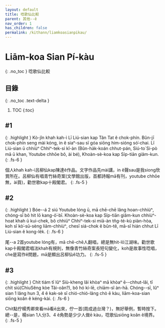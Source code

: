```yaml
---
layout: default
title: 唸歌仙比較
parent: 其他--ê
nav_order: 1
has_children: false
permalink: /kithann/liamkoasianpikau/
---
```


# Liām-koa Sian Pí-kàu
{: .no_toc }
唸歌仙比較

## 目錄
{: .no_toc .text-delta }

1. TOC
{:toc}

## #1

{: .highlight }
Kò-jîn khah kah-ì Lī Liú-sian kap Tân Tat ê chok-phín. Bûn-jī chok-phín seng mài kóng, in ê siaⁿ-sau sī góa siōng him-sióng só͘-chai. Lī Liú-sian ū chhiùⁿ Chhiⁿ-tek-si kî-àn (Bûn-ha̍k-koán chhut-pán, Siú-to͘ Si-pò mā ū khan, Youtube chhōe bô, ài bé), Khoàn-sè-koa kap Si̍p-tiān giâm-kun. 
{: .fs-6 }

個人khah kah-ì呂柳仙kap陳達ê作品。文字作品先mài講，in ê聲sau是我siong欣賞所在。呂柳仙有唱青竹絲奇案(文學館出版，首都詩報mā有刊，youtube chhōe無，ài買)，勸世歌kap十殿閣君。
{: .fs-5 }

## #2

{: .highlight }
Bóe--á 2 siú Youtube lóng ū, mā chē-chē lâng hoan-chhiùⁿ, chóng-sī bô hit lō kang-ô͘-bī. Khoàn-sè-koa kap Si̍p-tiān giâm-kun chhiùⁿ-hoat khah ū kui-chek, bô chhiūⁿ Chhiⁿ-tek-si miā-àn tn̂g-té-kù piàn-hòa, koh sī kò͘-sū-sèng liām-chhiùⁿ, chesī siá-chok ê būn-tê, mā-sī hián chhut Lī Liú-sian ê kong-le̍k. 
{: .fs-6 }

尾--a 2首youtube lóng有，mā chē-chē人翻唱，總是無hit-lō江湖味。勸世歌kap十殿閣君唱法khah有規則，無像青竹絲奇案長短句變化，koh是故事性唸唱，che是寫作ê問題，mā是顯出呂柳仙ê功力。
{: .fs-5 }

## #3

{: .highlight }
Chit tiám tī Iûⁿ Siù-kheng lâi khòaⁿ mā khòaⁿ ē--chhut-lâi, tī chi̍t siú(ChiuSêng kòe Tâi-oân?), bô hó kí-lē, chiām-sî àn-hā. Chóng--sī, Iûⁿ sian 1 lâng hun 3, 4 ê kak-sè sī chió-chió-lâng chò ē kàu, liām-koa-sian siōng koân ê kéng-kài.
{: .fs-6 }

Chit點佇楊秀卿來看mā看ē出來，佇一首(周成過台灣？)，無好舉例，暫時按下。總--是，楊sian 1人分3、4 ê角勢是少少人做ē kàu，唸歌仙siōng koân ê境界。
{: .fs-5 }



